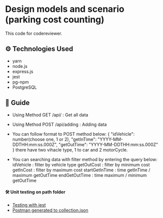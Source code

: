 # Design models and scenario (parking cost counting)

This code for codereviewer.

## ⚙️ Technologies Used

- yarn
- node.js
- express.js
- jest
- pg-npm
- PostgreSQL

## 📒 Guide

- Using Method GET /api/ : Get all data

- Using Method POST /api/adding : Adding data

- You can follow format to POST method below:
  {
  "idVehicle": number(choose one, 1 or 2),
  "getInTime": "YYYY-MM-DDTHH:mm:ss.000Z",
  "getOutTime": "YYYY-MM-DDTHH:mm:ss.000Z"
  }
  there have two vihacle type, 1 to car and 2 motorCycle.

- You can searching data with filter method by entering the query below:
  idVehicle : filter by vehicle type
  getOutCost : filter by minimum cost
  getInCost : filter by maximum cost
  startGetInTime : time getInTime / maximum getOutTime
  endGetOutTime : time maximum / minimum getOutTime

#### 🛠️ Unit testing on path folder

- [Testing with jest](https://github.com/franskbarek/parking-cost-counting/tree/main/test/parkingArea.test.js)
- [Postman generated to collection.json](https://github.com/franskbarek/parking-cost-counting/blob/main/test/postman.json)
